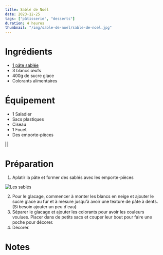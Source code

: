 ```yaml
---
title: Sablé de Noël
date: 2023-12-25
tags: ["pâtisserie", "desserts"]
duration: 4 heures
thumbnail: "/img/sable-de-noel/sable-de-noel.jpg"
---
```


# Ingrédients

+ [1 pâte sablée](/recettes/pate-sablee)
+ 3 blancs œufs
+ 400g de sucre glace
+ Colorants alimentaires

# Équipement

+ 1 Saladier
+ Sacs plastiques
+ Ciseau
+ 1 Fouet
+ Des emporte-pièces

||

# Préparation

1. Aplatir la pâte et former des sablés avec les emporte-pièces

![Les sablés](/img/sable-de-noel/sable-de-noel-step-1.jpg)

2. Pour le glacage, commencer à monter les blancs en neige et ajouter le sucre glace au fur et à mesure jusqu'à avoir une texture de pâte à dents. (Si besoin ajouter un peu d'eau)
3. Séparer le glacage et ajouter les colorants pour avoir les couleurs voulues. Placer dans de petits sacs et couper leur bout pour faire une poche pour décorer.
4. Décorer.

# Notes
